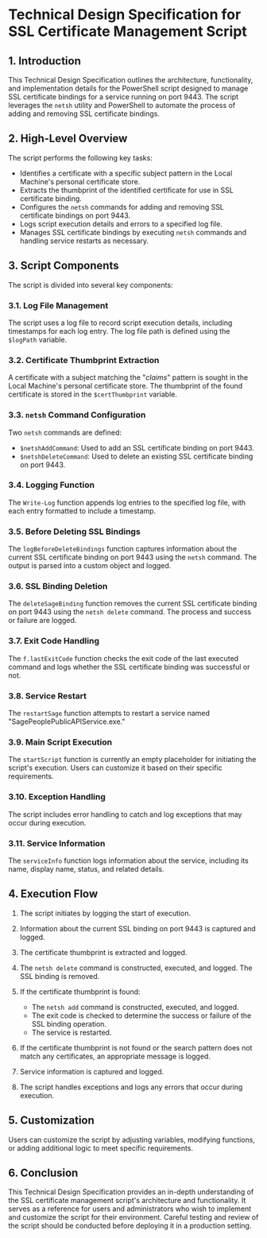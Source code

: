 # Technical Design Specification for SSL Certificate Management Script

## 1. Introduction

This Technical Design Specification outlines the architecture, functionality, and implementation details for the PowerShell script designed to manage SSL certificate bindings for a service running on port 9443. The script leverages the `netsh` utility and PowerShell to automate the process of adding and removing SSL certificate bindings. 

## 2. High-Level Overview

The script performs the following key tasks:

- Identifies a certificate with a specific subject pattern in the Local Machine's personal certificate store.
- Extracts the thumbprint of the identified certificate for use in SSL certificate binding.
- Configures the `netsh` commands for adding and removing SSL certificate bindings on port 9443.
- Logs script execution details and errors to a specified log file.
- Manages SSL certificate bindings by executing `netsh` commands and handling service restarts as necessary.

## 3. Script Components

The script is divided into several key components:

### 3.1. Log File Management

The script uses a log file to record script execution details, including timestamps for each log entry. The log file path is defined using the `$logPath` variable.

### 3.2. Certificate Thumbprint Extraction

A certificate with a subject matching the "*claims*" pattern is sought in the Local Machine's personal certificate store. The thumbprint of the found certificate is stored in the `$certThumbprint` variable.

### 3.3. `netsh` Command Configuration

Two `netsh` commands are defined:
- `$netshAddCommand`: Used to add an SSL certificate binding on port 9443.
- `$netshDeleteCommand`: Used to delete an existing SSL certificate binding on port 9443.

### 3.4. Logging Function

The `Write-Log` function appends log entries to the specified log file, with each entry formatted to include a timestamp.

### 3.5. Before Deleting SSL Bindings

The `logBeforeDeleteBindings` function captures information about the current SSL certificate binding on port 9443 using the `netsh` command. The output is parsed into a custom object and logged.

### 3.6. SSL Binding Deletion

The `deleteSageBinding` function removes the current SSL certificate binding on port 9443 using the `netsh delete` command. The process and success or failure are logged.

### 3.7. Exit Code Handling

The `f.lastExitCode` function checks the exit code of the last executed command and logs whether the SSL certificate binding was successful or not.

### 3.8. Service Restart

The `restartSage` function attempts to restart a service named "SagePeoplePublicAPIService.exe."

### 3.9. Main Script Execution

The `startScript` function is currently an empty placeholder for initiating the script's execution. Users can customize it based on their specific requirements.

### 3.10. Exception Handling

The script includes error handling to catch and log exceptions that may occur during execution.

### 3.11. Service Information

The `serviceInfo` function logs information about the service, including its name, display name, status, and related details.

## 4. Execution Flow

1. The script initiates by logging the start of execution.

2. Information about the current SSL binding on port 9443 is captured and logged.

3. The certificate thumbprint is extracted and logged.

4. The `netsh delete` command is constructed, executed, and logged. The SSL binding is removed.

5. If the certificate thumbprint is found:
   - The `netsh add` command is constructed, executed, and logged.
   - The exit code is checked to determine the success or failure of the SSL binding operation.
   - The service is restarted.

6. If the certificate thumbprint is not found or the search pattern does not match any certificates, an appropriate message is logged.

7. Service information is captured and logged.

8. The script handles exceptions and logs any errors that occur during execution.

## 5. Customization

Users can customize the script by adjusting variables, modifying functions, or adding additional logic to meet specific requirements.

## 6. Conclusion

This Technical Design Specification provides an in-depth understanding of the SSL certificate management script's architecture and functionality. It serves as a reference for users and administrators who wish to implement and customize the script for their environment. Careful testing and review of the script should be conducted before deploying it in a production setting.